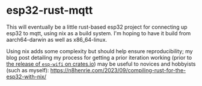 # esp32-rust-mqtt

This will eventually be a little rust-based esp32 project for connecting up
esp32 to mqtt, using nix as a build system. I'm hoping to have it build from
aarch64-darwin as well as x86_64-linux.

Using nix adds some complexity but should help ensure reproducibility; my blog
post detailing my process for getting a prior iteration working (prior to [the
release of `esp-wifi` on crates.io](https://crates.io/crates/esp-wifi)) may be
useful to novices and hobbyists (such as myself):
https://n8henrie.com/2023/09/compiling-rust-for-the-esp32-with-nix/
